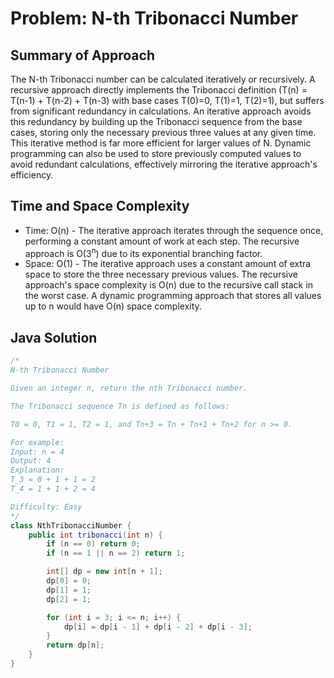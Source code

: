 # Problem: N-th Tribonacci Number

## Summary of Approach

The N-th Tribonacci number can be calculated iteratively or recursively.  A recursive approach directly implements the Tribonacci definition (T(n) = T(n-1) + T(n-2) + T(n-3) with base cases T(0)=0, T(1)=1, T(2)=1), but suffers from significant redundancy in calculations.  An iterative approach avoids this redundancy by building up the Tribonacci sequence from the base cases, storing only the necessary previous three values at any given time. This iterative method is far more efficient for larger values of N.  Dynamic programming can also be used to store previously computed values to avoid redundant calculations, effectively mirroring the iterative approach's efficiency.

## Time and Space Complexity
- Time: O(n) - The iterative approach iterates through the sequence once, performing a constant amount of work at each step.  The recursive approach is O(3<sup>n</sup>) due to its exponential branching factor.
- Space: O(1) - The iterative approach uses a constant amount of extra space to store the three necessary previous values. The recursive approach's space complexity is O(n) due to the recursive call stack in the worst case.  A dynamic programming approach that stores all values up to n would have O(n) space complexity.

## Java Solution
```java
/*
N-th Tribonacci Number

Given an integer n, return the nth Tribonacci number.

The Tribonacci sequence Tn is defined as follows:

T0 = 0, T1 = 1, T2 = 1, and Tn+3 = Tn + Tn+1 + Tn+2 for n >= 0.

For example:
Input: n = 4
Output: 4
Explanation:
T_3 = 0 + 1 + 1 = 2
T_4 = 1 + 1 + 2 = 4

Difficulty: Easy
*/
class NthTribonacciNumber {
    public int tribonacci(int n) {
        if (n == 0) return 0;
        if (n == 1 || n == 2) return 1;

        int[] dp = new int[n + 1];
        dp[0] = 0;
        dp[1] = 1;
        dp[2] = 1;

        for (int i = 3; i <= n; i++) {
            dp[i] = dp[i - 1] + dp[i - 2] + dp[i - 3];
        }
        return dp[n];
    }
}
```
